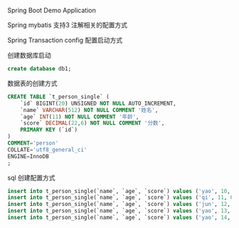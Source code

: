 Spring Boot Demo Application

Spring mybatis 支持3 注解相关的配置方式

Spring Transaction config 配置启动方式

创建数据库启动
```sql
create database db1;
```

数据表的创建方式
```sql
CREATE TABLE `t_person_single` (
	`id` BIGINT(20) UNSIGNED NOT NULL AUTO_INCREMENT,
	`name` VARCHAR(512) NOT NULL COMMENT '姓名',
	`age` INT(11) NOT NULL COMMENT '年龄',
	`score` DECIMAL(22,6) NOT NULL COMMENT '分数',
	PRIMARY KEY (`id`)
)
COMMENT='person'
COLLATE='utf8_general_ci'
ENGINE=InnoDB
;
```
sql 创建配置方式
```sql
insert into t_person_single(`name`, `age`, `score`) values ('yao', 10, 66.6);
insert into t_person_single(`name`, `age`, `score`) values ('qi', 11, 66.7);
insert into t_person_single(`name`, `age`, `score`) values ('jun', 12, 66.8);
insert into t_person_single(`name`, `age`, `score`) values ('yao', 13, 66.6);
insert into t_person_single(`name`, `age`, `score`) values ('yao', 14, 66.6);
```
